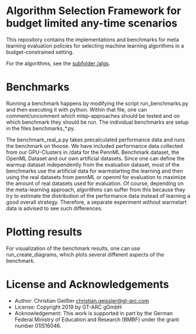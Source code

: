 # Algorithm Selection Framework for budget limited any-time scenarios
This repository contains the implementations and benchmarks for meta learning evaluation policies for selecting machine learning algorithms in a budget-constrained setting.

For the algorithms, see the [subfolder /algs](/algs/readme.md).

# Benchmarks
Running a benchmark happens by modifying the script run_benchmarks.py and then executing it with python. Within that file, one can comment/uncomment which mlep-approaches should be tested and on which benchmark they should be run. The individual benchmarks are setup in the files benchmarks_*.py.

The benchmark_real_a.py takes precalculated performance data and runs the benchmark on thoose. We have included performance data collected from our GPU-Clusters in /data for the PennML Benchmark dataset, the OpenML Dataset and our own artificial datasets. Since one can define the warmup dataset independently from the evaluation dataset, most of the benchmarks use the artificial data for warmstarting the learning and then using the real datasets from pennML or openml for evaluation to maximize the amount of real datasets used for evaluation. Of course, depending on the meta-learning approach, algorithms can suffer from this because they try to estimate the distribution of the performance data instead of learning a good overall strategy. Therefore, a separate experiment without warmstart data is advised to see such differences.

# Plotting results
For visualization of the benchmark results, one can use run_create_diagrams, which plots several different aspects of the benchmark.

# License and Acknowledgements
* Author: Christian Geißler <christian.geissler@gt-arc.com>
* License: Copyright 2019 by GT-ARC gGmbH
* Acknowledgement: This work is supported in part by the German Federal Ministry of Education and Research (BMBF) under the grant number 01IS16046.
